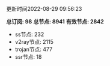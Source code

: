 更新时间2022-08-29 09:56:23

**总订阅: 98**
**总节点: 8941**
**有效节点: 2842**
- ss节点: 232
- v2ray节点: 2115
- trojan节点: 477
- ssr节点: 18
